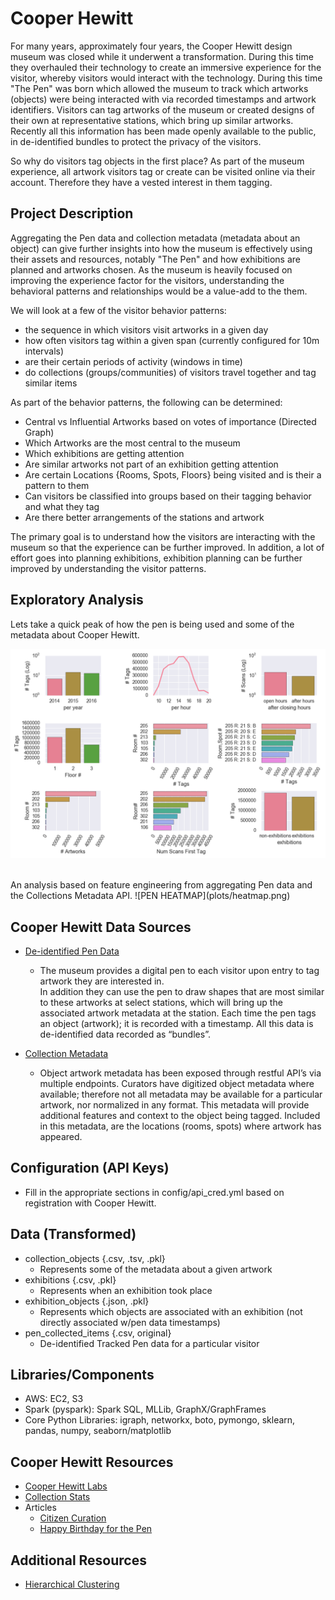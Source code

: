 # Cooper Hewitt
For many years, approximately four years, the Cooper Hewitt design museum was closed while it
underwent a transformation.  During this time they overhauled their technology to create
an immersive experience for the visitor, whereby visitors would interact with the technology.  During this
time "The Pen" was born which allowed the museum to track which artworks (objects) were being interacted with via
recorded timestamps and artwork identifiers.  Visitors can tag artworks of the museum or created designs of
their own at representative stations, which bring up similar artworks.  Recently all this information has been
made openly available to the public, in de-identified bundles to protect the privacy of the visitors.

So why do visitors tag objects in the first place?  As part of the museum experience, all artwork visitors
tag or create can be visited online via their account.  Therefore they have a vested interest in them
tagging.


## Project Description
Aggregating the Pen data and collection metadata (metadata about an object) can give further insights
into how the museum is effectively using their assets and resources, notably "The Pen" and how exhibitions
are planned and artworks chosen.  As the museum is heavily focused on improving the experience factor for
the visitors, understanding the behavioral patterns and relationships would be a value-add to the them.

We will look at a few of the visitor behavior patterns:
- the sequence in which visitors visit artworks in a given day
- how often visitors tag within a given span (currently configured for 10m intervals)
- are their certain periods of activity (windows in time)
- do collections (groups/communities) of visitors travel together and tag similar items

As part of the behavior patterns, the following can be determined:
- Central vs Influential Artworks based on votes of importance (Directed Graph)
- Which Artworks are the most central to the museum
- Which exhibitions are getting attention
- Are similar artworks not part of an exhibition getting attention
- Are certain Locations {Rooms, Spots, Floors} being visited and is their a pattern to them
- Can visitors be classified into groups based on their tagging behavior and what they tag
- Are there better arrangements of the stations and artwork

The primary goal is to understand how the visitors are interacting with the museum so that
the experience can be further improved.  In addition, a lot of effort goes into planning exhibitions,
exhibition planning can be further improved by understanding the visitor patterns.

## Exploratory Analysis
Lets take a quick peak of how the pen is being used and some of the metadata about Cooper Hewitt.

![PEN EDA](plots/pen_eda.png)


<br>
An analysis based on feature engineering from aggregating Pen data and the Collections Metadata API.
![PEN HEATMAP](plots/heatmap.png)

## Cooper Hewitt Data Sources
- [De-identified Pen Data](https://github.com/cooperhewitt/the-pen-data/)
    - The museum provides a digital pen to each visitor upon entry to tag artwork they are interested in.  
    In addition they can use the pen to draw shapes that are most similar to these artworks at select stations,
    which will bring up the associated artwork metadata at the station.  Each time the pen tags an object (artwork);
    it is recorded with a timestamp.  All this data is de-identified data recorded as “bundles”.

- [Collection Metadata](https://collection.cooperhewitt.org/api/methods/)
    - Object artwork metadata has been exposed through restful API’s via multiple endpoints.  Curators have
    digitized object metadata where available; therefore not all metadata may be available for a particular artwork,
    nor normalized in any format.  This metadata will provide additional features and context to the object being
    tagged.  Included in this metadata, are the locations (rooms, spots) where artwork has appeared.


## Configuration (API Keys)
- Fill in the appropriate sections in config/api_cred.yml based on registration with Cooper Hewitt.

## Data (Transformed)
- collection_objects {.csv, .tsv, .pkl}
    - Represents some of the metadata about a given artwork
- exhibitions {.csv, .pkl}
    - Represents when an exhibition took place
- exhibition_objects {.json, .pkl}
    - Represents which objects are associated with an exhibition (not directly associated w/pen data timestamps)
- pen_collected_items {.csv, original}
    - De-identified Tracked Pen data for a particular visitor

## Libraries/Components
- AWS: EC2, S3
- Spark (pyspark):  Spark SQL, MLLib, GraphX/GraphFrames
- Core Python Libraries: igraph, networkx, boto, pymongo, sklearn, pandas, numpy, seaborn/matplotlib  


## Cooper Hewitt Resources
- [Cooper Hewitt Labs](http://labs.cooperhewitt.org)
- [Collection Stats](http://collection.cooperhewitt.org/stats)
- Articles
    - [Citizen Curation](http://tfmorris.blogspot.com/2012/10/citizen-curation-of-smithsonian-metadata.html)
    - [Happy Birthday for the Pen](http://labs.cooperhewitt.org/2016/a-very-happy-open-birthday-for-the-pen/)

## Additional Resources
- [Hierarchical Clustering](https://joernhees.de/blog/2015/08/26/scipy-hierarchical-clustering-and-dendrogram-tutorial/)
